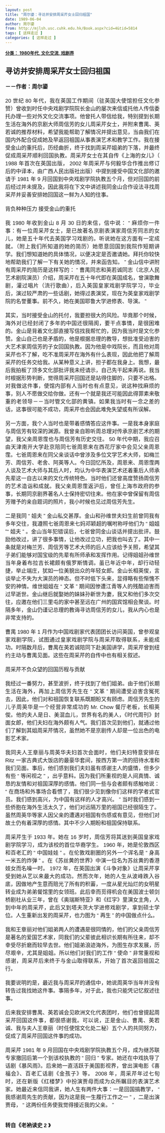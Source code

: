 ```yaml
---
layout: post
title: "周尔鎏：寻访并安排周采芹女士回归祖国"
date: 1989-06-04
author: 周尔鎏
from: http://mjlsh.usc.cuhk.edu.hk/Book.aspx?cid=4&tid=5814
tags: [ 这样走过 ]
categories: [ 这样走过 ]
---
```


<div style="margin: 15px 10px 10px 0px;">
 <div>
  <span id="ctl00_ContentPlaceHolder1_chapter1_SubjectLabel" style="font-weight:bold;text-decoration:underline;">
   分类： 1980年代, 文化交流, 戏剧界
  </span>
 </div>
 <div>
  <b>
   <font size="5">
    <br/>
   </font>
  </b>
 </div>
 <div>
  <p class="p2" style='margin: 0px; text-align: justify; font-variant-numeric: normal; font-variant-east-asian: normal; font-stretch: normal; line-height: normal; font-family: "PingFang SC";'>
   <b style="">
    <font size="5">
     寻访并安排周采芹女士回归祖国
    </font>
   </b>
  </p>
  <p class="p1" style="margin: 0px; text-align: justify; font-variant-numeric: normal; font-variant-east-asian: normal; font-stretch: normal; font-size: 17px; line-height: normal; font-family: Helvetica; min-height: 20px;">
   <b>
    <br/>
   </b>
  </p>
  <p class="p2" style='margin: 0px; text-align: justify; font-variant-numeric: normal; font-variant-east-asian: normal; font-stretch: normal; font-size: 17px; line-height: normal; font-family: "PingFang SC";'>
   <b>
    －－作者：周尔鎏
   </b>
  </p>
  <p class="p1" style="margin: 0px; text-align: justify; font-variant-numeric: normal; font-variant-east-asian: normal; font-stretch: normal; font-size: 17px; line-height: normal; font-family: Helvetica; min-height: 20px;">
   <br/>
  </p>
  <p class="p2" style='margin: 0px; text-align: justify; font-variant-numeric: normal; font-variant-east-asian: normal; font-stretch: normal; font-size: 17px; line-height: normal; font-family: "PingFang SC";'>
   <span class="s1" style="font-variant-numeric: normal; font-variant-east-asian: normal; font-stretch: normal; line-height: normal; font-family: Helvetica;">
    20
   </span>
   世纪
   <span class="s1" style="font-variant-numeric: normal; font-variant-east-asian: normal; font-stretch: normal; line-height: normal; font-family: Helvetica;">
    80
   </span>
   年代，我在英国工作期间（驻英国大使馆担任文化参赞）曾收到时任中央戏剧学院院长金山的屡次来信或托他人传信委托办理一些对外文化交流事项。他曾托人带信给我，特别提到长期生活在海外的京剧大师周信芳的女儿周采芹女士，并附来曹禺、英若诚的推荐材料，希望我能帮助了解情况并提出意见，当由我们在国内外配合促成她及早返回祖国从事表演艺术和教学工作。我在接受金山的重托后，历经曲折，终于找到周采芹姐弟的下落，并最终促成周采芹顺利回国执教。周采芹女士在其自传《上海的女儿》（
   <span class="s1" style="font-variant-numeric: normal; font-variant-east-asian: normal; font-stretch: normal; line-height: normal; font-family: Helvetica;">
    1988
   </span>
   年首次在英国出版，
   <span class="s1" style="font-variant-numeric: normal; font-variant-east-asian: normal; font-stretch: normal; line-height: normal; font-family: Helvetica;">
    2002
   </span>
   年周采芹与何毅华合作推出修订后的中译本，由广西人民出版社出版）中提到接受中国文化部的邀请于
   <span class="s1" style="font-variant-numeric: normal; font-variant-east-asian: normal; font-stretch: normal; line-height: normal; font-family: Helvetica;">
    1981
   </span>
   年
   <span class="s1" style="font-variant-numeric: normal; font-variant-east-asian: normal; font-stretch: normal; line-height: normal; font-family: Helvetica;">
    9
   </span>
   月回国到中央戏剧学院执教五个月，但对回国的前后经过并未提及，因此我将在下文中讲述我同金山合作设法寻找周采芹并妥善安排她回国这一鲜为人知的往事。
  </p>
  <p class="p1" style="margin: 0px; text-align: justify; font-variant-numeric: normal; font-variant-east-asian: normal; font-stretch: normal; font-size: 17px; line-height: normal; font-family: Helvetica; min-height: 20px;">
   <br/>
  </p>
  <p class="p2" style='margin: 0px; text-align: justify; font-variant-numeric: normal; font-variant-east-asian: normal; font-stretch: normal; font-size: 17px; line-height: normal; font-family: "PingFang SC";'>
   背负种种压力
   <span class="s1" style="font-variant-numeric: normal; font-variant-east-asian: normal; font-stretch: normal; line-height: normal; font-family: Helvetica;">
   </span>
   接受金山的重托
  </p>
  <p class="p1" style="margin: 0px; text-align: justify; font-variant-numeric: normal; font-variant-east-asian: normal; font-stretch: normal; font-size: 17px; line-height: normal; font-family: Helvetica; min-height: 20px;">
   <br/>
  </p>
  <p class="p2" style='margin: 0px; text-align: justify; font-variant-numeric: normal; font-variant-east-asian: normal; font-stretch: normal; font-size: 17px; line-height: normal; font-family: "PingFang SC";'>
   我
   <span class="s1" style="font-variant-numeric: normal; font-variant-east-asian: normal; font-stretch: normal; line-height: normal; font-family: Helvetica;">
    1980
   </span>
   年收到金山
   <span class="s1" style="font-variant-numeric: normal; font-variant-east-asian: normal; font-stretch: normal; line-height: normal; font-family: Helvetica;">
    8
   </span>
   月
   <span class="s1" style="font-variant-numeric: normal; font-variant-east-asian: normal; font-stretch: normal; line-height: normal; font-family: Helvetica;">
    30
   </span>
   日的来信，信中说：
   <span class="s1" style="font-variant-numeric: normal; font-variant-east-asian: normal; font-stretch: normal; line-height: normal; font-family: Helvetica;">
    “
   </span>
   麻烦你一件事：有一位周采芹女士，是已故著名京剧表演家周信芳同志的女儿，她是五十年代去英国学习戏剧的。听说她在这方面有一定成就。（附上我们所知道的她的简历）她愿意回国到我院作短期讲学。我们想知道她的具体情况，以便决定是否邀请她。拜托你较快地帮助我们了解一下有关她的情况，并来函告知。
   <span class="s1" style="font-variant-numeric: normal; font-variant-east-asian: normal; font-stretch: normal; line-height: normal; font-family: Helvetica;">
    ”
   </span>
   金山信中讲附有周采芹的简历是这样写的：
   <span class="s1" style="font-variant-numeric: normal; font-variant-east-asian: normal; font-stretch: normal; line-height: normal; font-family: Helvetica;">
    “
   </span>
   曹禺同志和英若诚同志（北京人民艺术剧院演员）介绍，周采芹在五十年代即在英国成名，曾演歌舞剧，灌过唱片（流行歌曲），后入英国皇家戏剧学院学习，毕业后，演过较严肃的一些话剧，她得过表演奖，现在为英皇家戏剧学院的名誉董事。前不久，她在美国耶鲁大学进修表、导演。
   <span class="s1" style="font-variant-numeric: normal; font-variant-east-asian: normal; font-stretch: normal; line-height: normal; font-family: Helvetica;">
    ”
   </span>
  </p>
  <p class="p1" style="margin: 0px; text-align: justify; font-variant-numeric: normal; font-variant-east-asian: normal; font-stretch: normal; font-size: 17px; line-height: normal; font-family: Helvetica; min-height: 20px;">
   <br/>
  </p>
  <p class="p2" style='margin: 0px; text-align: justify; font-variant-numeric: normal; font-variant-east-asian: normal; font-stretch: normal; font-size: 17px; line-height: normal; font-family: "PingFang SC";'>
   其实，当时接受金山的托付，我要担很大的风险。毕竟那个时候，海外对已经封闭了多年的中国还很隔阂，要干点事情，是很困难的。金山是背着文化部直接写信找我帮忙的，因为我当时是文化参赞。金山自己也是矛盾的，他是根据总理的教导，想批准受迫害的大艺术家周信芳的子女回国执教。因为他是中戏院长，而且他对周采芹也不了解，吃不准周采芹在海外有什么表现，因此他把了解周采芹的任务交给我。从某种意义上讲，担子都在我身上。我想，最后我拍板了顶多文化部批评我未经请示，自己先干起来再说。我当时根据形势判断，觉得周采芹回国还是站得住脚的，只要不出格。对我做这件事，使馆内部有人当时也有点意见，说这种找麻烦的事，别人不愿做交给你做。还有一个就是我还可能因此得罪素来敬重的老领导－－当时管文化部的黄镇。如果我当时有一念之差的话，这事很可能不成功，周采芹也会因此难免失望或有所误解。
  </p>
  <p class="p1" style="margin: 0px; text-align: justify; font-variant-numeric: normal; font-variant-east-asian: normal; font-stretch: normal; font-size: 17px; line-height: normal; font-family: Helvetica; min-height: 20px;">
   <br/>
  </p>
  <p class="p2" style='margin: 0px; text-align: justify; font-variant-numeric: normal; font-variant-east-asian: normal; font-stretch: normal; font-size: 17px; line-height: normal; font-family: "PingFang SC";'>
   另一方面，我个人当时也是带着感情答应这件事。一是我本身家庭与周信芳有较深的渊源。我曾亲自聆听周总理对传承京剧艺术的期望，我父亲周恩霔也与周信芳有历史交往。
   <span class="s1" style="font-variant-numeric: normal; font-variant-east-asian: normal; font-stretch: normal; line-height: normal; font-family: Helvetica;">
    50
   </span>
   年代中期，我应召由天津南开大学赴京陪同七爸周恩来在西花厅家中会见父亲周恩霔。七爸周恩来在同父亲谈话中曾涉及多位文学艺术大师，如梅兰芳、周信芳、老舍、阿英等人。今日回忆所及，周恩来、周恩霔两人谈及艺术大师与其后人时，均认为中华表演艺术还着重后人师承先辈这一自古以来的文化传统特色。当时他们还曾高度赞扬周信芳的艺术造诣和成就。我父亲周恩霔返沪后，曾任上海市政府的参事，长期同京剧界著名人士保持密切往来。他在家中曾保留有周信芳赠予的亲自题词的照片，我小时候也见过周信芳先生。
  </p>
  <p class="p1" style="margin: 0px; text-align: justify; font-variant-numeric: normal; font-variant-east-asian: normal; font-stretch: normal; font-size: 17px; line-height: normal; font-family: Helvetica; min-height: 20px;">
   <br/>
  </p>
  <p class="p2" style='margin: 0px; text-align: justify; font-variant-numeric: normal; font-variant-east-asian: normal; font-stretch: normal; font-size: 17px; line-height: normal; font-family: "PingFang SC";'>
   二是我同
   <span class="s1" style="font-variant-numeric: normal; font-variant-east-asian: normal; font-stretch: normal; line-height: normal; font-family: Helvetica;">
    “
   </span>
   姐夫
   <span class="s1" style="font-variant-numeric: normal; font-variant-east-asian: normal; font-stretch: normal; line-height: normal; font-family: Helvetica;">
    ”
   </span>
   金山私交甚厚。金山和孙维世夫妇生前曾同我有多年交往，我遵照七爸周恩来七妈邓颖超的嘱咐称呼他们为
   <span class="s1" style="font-variant-numeric: normal; font-variant-east-asian: normal; font-stretch: normal; line-height: normal; font-family: Helvetica;">
    “
   </span>
   姐姐
   <span class="s1" style="font-variant-numeric: normal; font-variant-east-asian: normal; font-stretch: normal; line-height: normal; font-family: Helvetica;">
    ”“
   </span>
   姐夫
   <span class="s1" style="font-variant-numeric: normal; font-variant-east-asian: normal; font-stretch: normal; line-height: normal; font-family: Helvetica;">
    ”
   </span>
   。金山当年犯错误后，七爸曾同金山谈话并提出批评。鼓励他改过，讲了很多事情，让他改过立功，把我也叫去了。其中一条就是对梅兰芳、周信芳等艺术大师的后人应该给予关照，希望其子弟们能够对国宝级的先辈有所师承和发挥作用。记得姐姐孙维世当年身着布拉吉长裙颇有俄罗斯情调。虽已年近中年，却行动轻捷，举止端庄，犹如一位美貌出众的年轻女郎。金山长相英俊，言谈举止不失为大演员的神态。但不时低下头来，显得略有些惭愧不安的神情。维世姐姐在
   <span class="s1" style="font-variant-numeric: normal; font-variant-east-asian: normal; font-stretch: normal; line-height: normal; font-family: Helvetica;">
    “
   </span>
   文革
   <span class="s1" style="font-variant-numeric: normal; font-variant-east-asian: normal; font-stretch: normal; line-height: normal; font-family: Helvetica;">
    ”
   </span>
   期间因惨遭江青等人的残酷迫害而过早逝世。金山继后就娶她的妹妹孙新世为妻，我又和他们多次交往，应邀在他们三里屯的家中甚至远在广州的国宾馆相会聚谈。时隔多年，金山仍谨记总理的教诲寻访周信芳的女儿，我从内心也是非常支持的。
  </p>
  <p class="p1" style="margin: 0px; text-align: justify; font-variant-numeric: normal; font-variant-east-asian: normal; font-stretch: normal; font-size: 17px; line-height: normal; font-family: Helvetica; min-height: 20px;">
   <br/>
  </p>
  <p class="p2" style='margin: 0px; text-align: justify; font-variant-numeric: normal; font-variant-east-asian: normal; font-stretch: normal; font-size: 17px; line-height: normal; font-family: "PingFang SC";'>
   曹禺
   <span class="s1" style="font-variant-numeric: normal; font-variant-east-asian: normal; font-stretch: normal; line-height: normal; font-family: Helvetica;">
    1980
   </span>
   年
   <span class="s1" style="font-variant-numeric: normal; font-variant-east-asian: normal; font-stretch: normal; line-height: normal; font-family: Helvetica;">
    1
   </span>
   月作为中国戏剧家代表团团长访问英国，曾参观皇家戏剧学院，试图通过皇家戏剧学院与周采芹取得联系，未能成功。时隔数月后，曹禺在英若诚陪同下赴美国讲学，周采芹曾到纽约主动与曹禺见面。这些在周采芹的自传中也有相关叙述。
  </p>
  <p class="p1" style="margin: 0px; text-align: justify; font-variant-numeric: normal; font-variant-east-asian: normal; font-stretch: normal; font-size: 17px; line-height: normal; font-family: Helvetica; min-height: 20px;">
   <br/>
  </p>
  <p class="p2" style='margin: 0px; text-align: justify; font-variant-numeric: normal; font-variant-east-asian: normal; font-stretch: normal; font-size: 17px; line-height: normal; font-family: "PingFang SC";'>
   周采芹不负众望的回国历程与贡献
  </p>
  <p class="p1" style="margin: 0px; text-align: justify; font-variant-numeric: normal; font-variant-east-asian: normal; font-stretch: normal; font-size: 17px; line-height: normal; font-family: Helvetica; min-height: 20px;">
   <br/>
  </p>
  <p class="p2" style='margin: 0px; text-align: justify; font-variant-numeric: normal; font-variant-east-asian: normal; font-stretch: normal; font-size: 17px; line-height: normal; font-family: "PingFang SC";'>
   我经过一番努力，甚至波折，终于找到了他们姐弟。由于他们长期生活在海外，再加上周信芳先生在
   <span class="s1" style="font-variant-numeric: normal; font-variant-east-asian: normal; font-stretch: normal; line-height: normal; font-family: Helvetica;">
    “
   </span>
   文革
   <span class="s1" style="font-variant-numeric: normal; font-variant-east-asian: normal; font-stretch: normal; line-height: normal; font-family: Helvetica;">
    ”
   </span>
   期间遭受迫害含冤死去，因此，他们对和祖国恢复联系既期盼又有顾虑。周信芳先生的儿子周英华是一个经营非常成功的
   <span class="s1" style="font-variant-numeric: normal; font-variant-east-asian: normal; font-stretch: normal; line-height: normal; font-family: Helvetica;">
    Mr. Chow
   </span>
   餐厅老板，长相英俊。他的夫人是日、美混血儿，世界有名的美人，《时代周刊》封面女郎，他们夫妇在海外颇有人气。我们首次见到他们，就通过他们了解到其姐周采芹情况，虽然她不是京剧传人却是一位出色的电影艺术家。
  </p>
  <p class="p1" style="margin: 0px; text-align: justify; font-variant-numeric: normal; font-variant-east-asian: normal; font-stretch: normal; font-size: 17px; line-height: normal; font-family: Helvetica; min-height: 20px;">
   <br/>
  </p>
  <p class="p2" style='margin: 0px; text-align: justify; font-variant-numeric: normal; font-variant-east-asian: normal; font-stretch: normal; font-size: 17px; line-height: normal; font-family: "PingFang SC";'>
   我同夫人王章丽与周英华夫妇首次会面时，他们夫妇特意安排在
   <span class="s1" style="font-variant-numeric: normal; font-variant-east-asian: normal; font-stretch: normal; line-height: normal; font-family: Helvetica;">
    Ritz
   </span>
   一家古典式大饭店的最豪华套间，按西方第一流的招待水准和我们见面。事后，他们感到我们夫妇虽有感谢主人的盛情，但多少有些
   <span class="s1" style="font-variant-numeric: normal; font-variant-east-asian: normal; font-stretch: normal; line-height: normal; font-family: Helvetica;">
    “
   </span>
   等闲视之
   <span class="s1" style="font-variant-numeric: normal; font-variant-east-asian: normal; font-stretch: normal; line-height: normal; font-family: Helvetica;">
    ”
   </span>
   ，出乎意料。因为我们所重视的是人间真情、诚恳的友情和对祖国深厚的感情。他们同一些与会者颇有感触地说：
   <span class="s1" style="font-variant-numeric: normal; font-variant-east-asian: normal; font-stretch: normal; line-height: normal; font-family: Helvetica;">
    “
   </span>
   在商场和外事场合看惯了，我们很少见到像你们这样的学者式官员。我们感到高兴，为中国有这样的人才高兴。
   <span class="s1" style="font-variant-numeric: normal; font-variant-east-asian: normal; font-stretch: normal; line-height: normal; font-family: Helvetica;">
    ”
   </span>
   当时我们感到一些侨胞在海外生活太久了，他们对远隔万里的祖国已经很陌生了。虽然周英华等家人因父亲的遭遇对祖国有伤感或有意见，但他们对故土仍有着深厚的感情。其中不少人期盼和祖国保持联系。
  </p>
  <p class="p1" style="margin: 0px; text-align: justify; font-variant-numeric: normal; font-variant-east-asian: normal; font-stretch: normal; font-size: 17px; line-height: normal; font-family: Helvetica; min-height: 20px;">
   <br/>
  </p>
  <p class="p2" style='margin: 0px; text-align: justify; font-variant-numeric: normal; font-variant-east-asian: normal; font-stretch: normal; font-size: 17px; line-height: normal; font-family: "PingFang SC";'>
   周采芹生于
   <span class="s1" style="font-variant-numeric: normal; font-variant-east-asian: normal; font-stretch: normal; line-height: normal; font-family: Helvetica;">
    1933
   </span>
   年。她在
   <span class="s1" style="font-variant-numeric: normal; font-variant-east-asian: normal; font-stretch: normal; line-height: normal; font-family: Helvetica;">
    16
   </span>
   岁时，周信芳将其送到英国皇家戏剧学院学习，成为该校的首位华裔学生。
   <span class="s1" style="font-variant-numeric: normal; font-variant-east-asian: normal; font-stretch: normal; line-height: normal; font-family: Helvetica;">
    1960
   </span>
   年，她是伦敦西区和百老汇的
   <span class="s1" style="font-variant-numeric: normal; font-variant-east-asian: normal; font-stretch: normal; line-height: normal; font-family: Helvetica;">
    “
   </span>
   中国娃娃
   <span class="s1" style="font-variant-numeric: normal; font-variant-east-asian: normal; font-stretch: normal; line-height: normal; font-family: Helvetica;">
    ”
   </span>
   。在伦敦戏剧圈的另外一个诨名是
   <span class="s1" style="font-variant-numeric: normal; font-variant-east-asian: normal; font-stretch: normal; line-height: normal; font-family: Helvetica;">
    “
   </span>
   身高一米五的炸弹
   <span class="s1" style="font-variant-numeric: normal; font-variant-east-asian: normal; font-stretch: normal; line-height: normal; font-family: Helvetica;">
    ”
   </span>
   。在《苏丝黄的世界》中演一位名为苏丝黄的香港妓女而名噪一时。
   <span class="s1" style="font-variant-numeric: normal; font-variant-east-asian: normal; font-stretch: normal; line-height: normal; font-family: Helvetica;">
    1972
   </span>
   年，在英国出演《斗争对象》让周采芹享受到她从艺以来最大的成功。然而次年，她的人生从波峰跌入谷底，因做地产生意而赔光了所有的积蓄，一度从星光灿烂的女明星转业成为弟弟餐馆里的女领班。此后幸而觅得机会在美国波士顿剑桥剧社从业三年，曾在《奥瑞斯特亚》和《红字》里演女主角，人到中年的周采芹，此后又到塔夫茨大学进修戏剧学，拿到硕士学位。人生重新出发的周采芹，也力图为
   <span class="s1" style="font-variant-numeric: normal; font-variant-east-asian: normal; font-stretch: normal; line-height: normal; font-family: Helvetica;">
    “
   </span>
   再生
   <span class="s1" style="font-variant-numeric: normal; font-variant-east-asian: normal; font-stretch: normal; line-height: normal; font-family: Helvetica;">
    ”
   </span>
   的中国做点什么。
  </p>
  <p class="p1" style="margin: 0px; text-align: justify; font-variant-numeric: normal; font-variant-east-asian: normal; font-stretch: normal; font-size: 17px; line-height: normal; font-family: Helvetica; min-height: 20px;">
   <br/>
  </p>
  <p class="p2" style='margin: 0px; text-align: justify; font-variant-numeric: normal; font-variant-east-asian: normal; font-stretch: normal; font-size: 17px; line-height: normal; font-family: "PingFang SC";'>
   我和王章丽对他们姐弟两人的遭遇是很同情的，他们的父亲周信芳是著名的爱国艺术家，同我们的父辈彼此相识长期有所往来，却不幸受尽折磨而较早去世。他们姐弟浪迹海外，为图生存求发展，历尽艰辛，尤其是姐姐。所以他们对我们的工作
   <span class="s1" style="font-variant-numeric: normal; font-variant-east-asian: normal; font-stretch: normal; line-height: normal; font-family: Helvetica;">
    “
   </span>
   使命
   <span class="s1" style="font-variant-numeric: normal; font-variant-east-asian: normal; font-stretch: normal; line-height: normal; font-family: Helvetica;">
    ”
   </span>
   非常重视和感谢，周采芹后来终于与金山取得联系，开始了首次返回祖国之行。
  </p>
  <p class="p1" style="margin: 0px; text-align: justify; font-variant-numeric: normal; font-variant-east-asian: normal; font-stretch: normal; font-size: 17px; line-height: normal; font-family: Helvetica; min-height: 20px;">
   <br/>
  </p>
  <p class="p2" style='margin: 0px; text-align: justify; font-variant-numeric: normal; font-variant-east-asian: normal; font-stretch: normal; font-size: 17px; line-height: normal; font-family: "PingFang SC";'>
   我要说明的是，最近我与周采芹的通信中，她说周英华当年并没有转告过我找她这件事。事隔多年，对于此，我也只能凭记忆叙述往事。
  </p>
  <p class="p1" style="margin: 0px; text-align: justify; font-variant-numeric: normal; font-variant-east-asian: normal; font-stretch: normal; font-size: 17px; line-height: normal; font-family: Helvetica; min-height: 20px;">
   <br/>
  </p>
  <p class="p2" style='margin: 0px; text-align: justify; font-variant-numeric: normal; font-variant-east-asian: normal; font-stretch: normal; font-size: 17px; line-height: normal; font-family: "PingFang SC";'>
   后来我安排曹禺、英若诚会见欧洲文化代表团时，他们也曾提起周采芹回国这件事，都很感谢我。可以说，正是金山、曹禺、英若诚、我与夫人王章丽（时任使馆文化处二秘）五个人的共同努力，促成了周采芹回国这件事的成功。
  </p>
  <p class="p1" style="margin: 0px; text-align: justify; font-variant-numeric: normal; font-variant-east-asian: normal; font-stretch: normal; font-size: 17px; line-height: normal; font-family: Helvetica; min-height: 20px;">
   <br/>
  </p>
  <p class="p2" style='margin: 0px; text-align: justify; font-variant-numeric: normal; font-variant-east-asian: normal; font-stretch: normal; font-size: 17px; line-height: normal; font-family: "PingFang SC";'>
   周采芹
   <span class="s1" style="font-variant-numeric: normal; font-variant-east-asian: normal; font-stretch: normal; line-height: normal; font-family: Helvetica;">
    1981
   </span>
   年
   <span class="s1" style="font-variant-numeric: normal; font-variant-east-asian: normal; font-stretch: normal; line-height: normal; font-family: Helvetica;">
    9
   </span>
   月回国在中央戏剧学院执教五个月，成为继苏联专家撤回后第一个到该校执教的
   <span class="s1" style="font-variant-numeric: normal; font-variant-east-asian: normal; font-stretch: normal; line-height: normal; font-family: Helvetica;">
    “
   </span>
   回归
   <span class="s1" style="font-variant-numeric: normal; font-variant-east-asian: normal; font-stretch: normal; line-height: normal; font-family: Helvetica;">
    ”
   </span>
   专家。她还在中戏执导了话剧《暴风雨》。后来她一直活跃于美国影视界，曾出演电影《喜福会》、百老汇话剧《金孩子》等。
   <span class="s1" style="font-variant-numeric: normal; font-variant-east-asian: normal; font-stretch: normal; line-height: normal; font-family: Helvetica;">
    2008
   </span>
   年，周采芹年过七旬时，还在新版《红楼梦》中扮演贾母而成为众所瞩目的表演艺术家。她最近来信同我讲，她人生有两件大事：一是回国搞教学，
   <span class="s1" style="font-variant-numeric: normal; font-variant-east-asian: normal; font-stretch: normal; line-height: normal; font-family: Helvetica;">
    “
   </span>
   我感谢周先生的贡献，因为这是我一生履行工作之一
   <span class="s1" style="font-variant-numeric: normal; font-variant-east-asian: normal; font-stretch: normal; line-height: normal; font-family: Helvetica;">
    ”
   </span>
   ，二是出演贾母，
   <span class="s1" style="font-variant-numeric: normal; font-variant-east-asian: normal; font-stretch: normal; line-height: normal; font-family: Helvetica;">
    “
   </span>
   这两份任务使我觉得接近我的父亲。
   <span class="s1" style="font-variant-numeric: normal; font-variant-east-asian: normal; font-stretch: normal; line-height: normal; font-family: Helvetica;">
    ”
   </span>
  </p>
  <p class="p1" style="margin: 0px; text-align: justify; font-variant-numeric: normal; font-variant-east-asian: normal; font-stretch: normal; font-size: 17px; line-height: normal; font-family: Helvetica; min-height: 20px;">
   <br/>
  </p>
  <p class="p1" style="margin: 0px; text-align: justify; font-variant-numeric: normal; font-variant-east-asian: normal; font-stretch: normal; font-size: 17px; line-height: normal; font-family: Helvetica; min-height: 20px;">
   <b>
    <br/>
   </b>
  </p>
  <p class="p2" style='margin: 0px; text-align: justify; font-variant-numeric: normal; font-variant-east-asian: normal; font-stretch: normal; font-size: 17px; line-height: normal; font-family: "PingFang SC";'>
   <b>
    转自《老衲读史
    <span class="s1" style="font-variant-numeric: normal; font-variant-east-asian: normal; font-stretch: normal; line-height: normal; font-family: Helvetica;">
     2
    </span>
    》
   </b>
  </p>
 </div>
</div>


